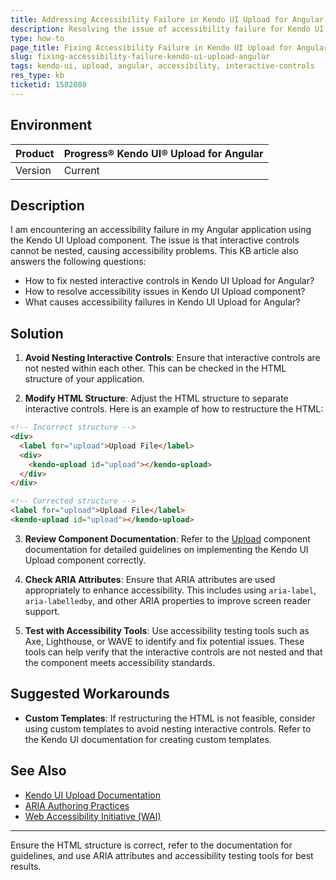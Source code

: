 ```yaml
---
title: Addressing Accessibility Failure in Kendo UI Upload for Angular
description: Resolving the issue of accessibility failure for Kendo UI Upload component in Angular applications due to nested interactive controls.
type: how-to
page_title: Fixing Accessibility Failure in Kendo UI Upload for Angular
slug: fixing-accessibility-failure-kendo-ui-upload-angular
tags: kendo-ui, upload, angular, accessibility, interactive-controls
res_type: kb
ticketid: 1582080
---
```


## Environment

| Product | Progress® Kendo UI® Upload for Angular |
| --- | --- |
| Version | Current |

## Description

I am encountering an accessibility failure in my Angular application using the Kendo UI Upload component. The issue is that interactive controls cannot be nested, causing accessibility problems. This KB article also answers the following questions:

- How to fix nested interactive controls in Kendo UI Upload for Angular?
- How to resolve accessibility issues in Kendo UI Upload component?
- What causes accessibility failures in Kendo UI Upload for Angular?

## Solution

1. **Avoid Nesting Interactive Controls**: Ensure that interactive controls are not nested within each other. This can be checked in the HTML structure of your application.

2. **Modify HTML Structure**: Adjust the HTML structure to separate interactive controls. Here is an example of how to restructure the HTML:

```html
<!-- Incorrect structure -->
<div>
  <label for="upload">Upload File</label>
  <div>
    <kendo-upload id="upload"></kendo-upload>
  </div>
</div>

<!-- Corrected structure -->
<label for="upload">Upload File</label>
<kendo-upload id="upload"></kendo-upload>
```

3. **Review Component Documentation**: Refer to the [Upload](https://www.telerik.com/kendo-angular-ui/components/uploads/upload/) component documentation for detailed guidelines on implementing the Kendo UI Upload component correctly.

4. **Check ARIA Attributes**: Ensure that ARIA attributes are used appropriately to enhance accessibility. This includes using `aria-label`, `aria-labelledby`, and other ARIA properties to improve screen reader support.

5. **Test with Accessibility Tools**: Use accessibility testing tools such as Axe, Lighthouse, or WAVE to identify and fix potential issues. These tools can help verify that the interactive controls are not nested and that the component meets accessibility standards.

## Suggested Workarounds

- **Custom Templates**: If restructuring the HTML is not feasible, consider using custom templates to avoid nesting interactive controls. Refer to the Kendo UI documentation for creating custom templates.

## See Also

- [Kendo UI Upload Documentation](https://www.telerik.com/kendo-angular-ui/components/uploads/upload/)
- [ARIA Authoring Practices](https://www.w3.org/TR/wai-aria-practices-1.1/)
- [Web Accessibility Initiative (WAI)](https://www.w3.org/WAI/)

---

Ensure the HTML structure is correct, refer to the documentation for guidelines, and use ARIA attributes and accessibility testing tools for best results.
